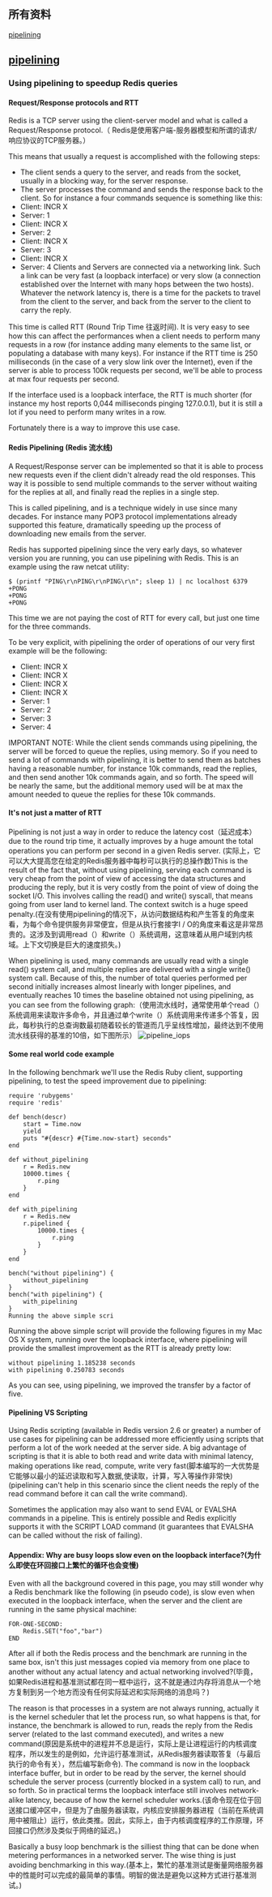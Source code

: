 ## 所有资料
[pipelining](https://redis.io/topics/pipelining)

## [pipelining](https://redis.io/topics/pipelining)
### Using pipelining to speedup Redis queries
#### Request/Response protocols and RTT
Redis is a TCP server using the client-server model and what is called a Request/Response protocol.（ Redis是使用客户端-服务器模型和所谓的请求/响应协议的TCP服务器。）

This means that usually a request is accomplished with the following steps:

- The client sends a query to the server, and reads from the socket, usually in a blocking way, for the server response.
- The server processes the command and sends the response back to the client.
So for instance a four commands sequence is something like this:
- Client: INCR X
- Server: 1
- Client: INCR X
- Server: 2
- Client: INCR X
- Server: 3
- Client: INCR X
- Server: 4
Clients and Servers are connected via a networking link. Such a link can be very fast (a loopback interface) or very slow (a connection established over the Internet with many hops between the two hosts). Whatever the network latency is, there is a time for the packets to travel from the client to the server, and back from the server to the client to carry the reply.

This time is called RTT (Round Trip Time 往返时间). It is very easy to see how this can affect the performances when a client needs to perform many requests in a row (for instance adding many elements to the same list, or populating a database with many keys). For instance if the RTT time is 250 milliseconds (in the case of a very slow link over the Internet), even if the server is able to process 100k requests per second, we'll be able to process at max four requests per second.

If the interface used is a loopback interface, the RTT is much shorter (for instance my host reports 0,044 milliseconds pinging 127.0.0.1), but it is still a lot if you need to perform many writes in a row.

Fortunately there is a way to improve this use case.

#### Redis Pipelining (Redis 流水线)
A Request/Response server can be implemented so that it is able to process new requests even if the client didn't already read the old responses. This way it is possible to send multiple commands to the server without waiting for the replies at all, and finally read the replies in a single step.

This is called pipelining, and is a technique widely in use since many decades. For instance many POP3 protocol implementations already supported this feature, dramatically speeding up the process of downloading new emails from the server.

Redis has supported pipelining since the very early days, so whatever version you are running, you can use pipelining with Redis. This is an example using the raw netcat utility:
```
$ (printf "PING\r\nPING\r\nPING\r\n"; sleep 1) | nc localhost 6379
+PONG
+PONG
+PONG
```
This time we are not paying the cost of RTT for every call, but just one time for the three commands.

To be very explicit, with pipelining the order of operations of our very first example will be the following:

- Client: INCR X
- Client: INCR X
- Client: INCR X
- Client: INCR X
- Server: 1
- Server: 2
- Server: 3
- Server: 4

IMPORTANT NOTE: While the client sends commands using pipelining, the server will be forced to queue the replies, using memory. So if you need to send a lot of commands with pipelining, it is better to send them as batches having a reasonable number, for instance 10k commands, read the replies, and then send another 10k commands again, and so forth. The speed will be nearly the same, but the additional memory used will be at max the amount needed to queue the replies for these 10k commands.
#### It's not just a matter of RTT
Pipelining is not just a way in order to reduce the latency cost（延迟成本） due to the round trip time, it actually improves by a huge amount the total operations you can perform per second in a given Redis server. (实际上，它可以大大提高您在给定的Redis服务器中每秒可以执行的总操作数)This is the result of the fact that, without using pipelining, serving each command is very cheap from the point of view of accessing the data structures and producing the reply, but it is very costly from the point of view of doing the socket I/O. This involves calling the read() and write() syscall, that means going from user land to kernel land. The context switch is a huge speed penalty.(在没有使用pipelining的情况下，从访问数据结构和产生答复的角度来看，为每个命令提供服务非常便宜，但是从执行套接字I / O的角度来看这是非常昂贵的。这涉及到调用read（）和write（）系统调用，这意味着从用户域到内核域。上下文切换是巨大的速度损失。)

When pipelining is used, many commands are usually read with a single read() system call, and multiple replies are delivered with a single write() system call. Because of this, the number of total queries performed per second initially increases almost linearly with longer pipelines, and eventually reaches 10 times the baseline obtained not using pipelining, as you can see from the following graph:（使用流水线时，通常使用单个read（）系统调用来读取许多命令，并且通过单个write（）系统调用来传递多个答复，因此，每秒执行的总查询数最初随着较长的管道而几乎呈线性增加，最终达到不使用流水线获得的基准的10倍，如下图所示）
![pipeline_iops](https://redis.io/images/redisdoc/pipeline_iops.png)

#### Some real world code example
In the following benchmark we'll use the Redis Ruby client, supporting pipelining, to test the speed improvement due to pipelining:
```
require 'rubygems'
require 'redis'

def bench(descr)
    start = Time.now
    yield
    puts "#{descr} #{Time.now-start} seconds"
end

def without_pipelining
    r = Redis.new
    10000.times {
        r.ping
    }
end

def with_pipelining
    r = Redis.new
    r.pipelined {
        10000.times {
            r.ping
        }
    }
end

bench("without pipelining") {
    without_pipelining
}
bench("with pipelining") {
    with_pipelining
}
Running the above simple scri
```
Running the above simple script will provide the following figures in my Mac OS X system, running over the loopback interface, where pipelining will provide the smallest improvement as the RTT is already pretty low:
```
without pipelining 1.185238 seconds
with pipelining 0.250783 seconds
```
As you can see, using pipelining, we improved the transfer by a factor of five.
#### Pipelining VS Scripting
Using Redis scripting (available in Redis version 2.6 or greater) a number of use cases for pipelining can be addressed more efficiently using scripts that perform a lot of the work needed at the server side. A big advantage of scripting is that it is able to both read and write data with minimal latency, making operations like read, compute, write very fast(脚本编写的一大优势是它能够以最小的延迟读取和写入数据,使读取，计算，写入等操作非常快) (pipelining can't help in this scenario since the client needs the reply of the read command before it can call the write command).

Sometimes the application may also want to send EVAL or EVALSHA commands in a pipeline. This is entirely possible and Redis explicitly supports it with the SCRIPT LOAD command (it guarantees that EVALSHA can be called without the risk of failing).
#### Appendix: Why are busy loops slow even on the loopback interface?(为什么即使在环回接口上繁忙的循环也会变慢)
Even with all the background covered in this page, you may still wonder why a Redis benchmark like the following (in pseudo code), is slow even when executed in the loopback interface, when the server and the client are running in the same physical machine:
```
FOR-ONE-SECOND:
    Redis.SET("foo","bar")
END
```
After all if both the Redis process and the benchmark are running in the same box, isn't this just messages copied via memory from one place to another without any actual latency and actual networking involved?(毕竟，如果Redis进程和基准测试都在同一框中运行，这不就是通过内存将消息从一个地方复制到另一个地方而没有任何实际延迟和实际网络的消息吗？)

The reason is that processes in a system are not always running, actually it is the kernel scheduler that let the process run, so what happens is that, for instance, the benchmark is allowed to run, reads the reply from the Redis server (related to the last command executed), and writes a new command(原因是系统中的进程并不总是运行，实际上是让进程运行的内核调度程序，所以发生的是例如，允许运行基准测试，从Redis服务器读取答复（与最后执行的命令有关），然后编写新命令). The command is now in the loopback interface buffer, but in order to be read by the server, the kernel should schedule the server process (currently blocked in a system call) to run, and so forth. So in practical terms the loopback interface still involves network-alike latency, because of how the kernel scheduler works.(该命令现在位于回送接口缓冲区中，但是为了由服务器读取，内核应安排服务器进程（当前在系统调用中被阻止）运行，依此类推。因此，实际上，由于内核调度程序的工作原理，环回接口仍然涉及类似于网络的延迟。)

Basically a busy loop benchmark is the silliest thing that can be done when metering performances in a networked server. The wise thing is just avoiding benchmarking in this way.(基本上，繁忙的基准测试是衡量网络服务器中的性能时可以完成的最简单的事情。明智的做法是避免以这种方式进行基准测试。)
